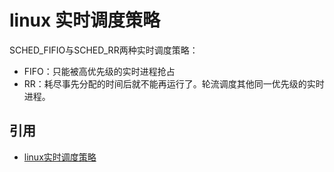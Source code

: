 # linux 实时调度策略

SCHED_FIFIO与SCHED_RR两种实时调度策略：

- FIFO：只能被高优先级的实时进程抢占
- RR：耗尽事先分配的时间后就不能再运行了。轮流调度其他同一优先级的实时进程。

## 引用

- [linux实时调度策略](https://blog.csdn.net/xiang_shao344/article/details/82748721)